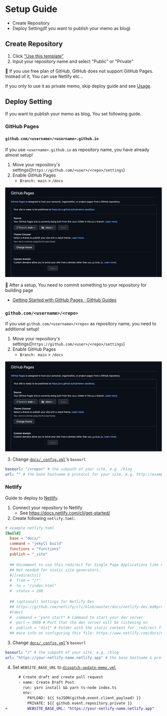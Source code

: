 # Setup Guide

- Create Repository
- Deploy Setting(If you want to publish your memo as blog)

## Create Repository

1. Click ["Use this template"](https://github.com/azu/hubmemo/generate)
2. Input your repository name and select "Public" or "Private"

:memo: If you use free plan of GitHub, GitHub does not support GitHub Pages.
Instead of it, You can use Netlify etc...

If you only to use it as private memo, skip deploy guide and see [Usage](./USAGE.md).

## Deploy Setting

If you want to publish your memo as blog, You set following guide.

### GitHub Pages

#### `github.com/<username>/<username>.github.io`

If you use `<username>.github.io` as repository name, you have already almost setup!

1. Move your repository's settings([`https://github.com/<user>/<repo>/settings`)
2. Enable GitHub Pages
   - `Branch: main` > `/docs`

![settings](img/settings.png)

:memo: After a setup, You need to commit something to your repository for building page

- [Getting Started with GitHub Pages · GitHub Guides](https://guides.github.com/features/pages/)

### `github.com/<username>/<repo>`

If you use `github.com/<username>/<repo>` as repository name, you need to additional setup!

1. Move your repository's settings([`https://github.com/<user>/<repo>/settings`)
2. Enable GitHub Pages
   - `Branch: main` > `/docs`
   
![settings](img/settings.png)

3.  Change [`docs/_config.yml`](../docs/_config.yml)'s `baseurl`

````yml
baseurl: "/<repo>" # the subpath of your site, e.g. /blog
url: "" # the base hostname & protocol for your site, e.g. http://example.com
````

### Netlify

Guide to deploy to [Netlify](https://www.netlify.com/).

1. Connect your repository to Netlify
   - See <https://docs.netlify.com/cli/get-started/>
2. Create following `netlify.toml`:

```toml
# example netlify.toml
[build]
  base = "docs/"
  command = "jekyll build"
  functions = "functions"
  publish = "_site"

  ## Uncomment to use this redirect for Single Page Applications like create-react-app.
  ## Not needed for static site generators.
  #[[redirects]]
  #  from = "/*"
  #  to = "/index.html"
  #  status = 200

  ## (optional) Settings for Netlify Dev
  ## https://github.com/netlify/cli/blob/master/docs/netlify-dev.md#project-detection
  #[dev]
  #  command = "yarn start" # Command to start your dev server
  #  port = 3000 # Port that the dev server will be listening on
  #  publish = "dist" # Folder with the static content for _redirect file
  ## more info on configuring this file: https://www.netlify.com/docs/netlify-toml-reference/
```

3. Change [`docs/_config.yml`](../docs/_config.yml)'s `baseurl`

````yml
baseurl: "/" # the subpath of your site, e.g. /blog
url: "https://your-netlify-name.netlify.app" # the base hostname & protocol for your site, e.g. http://example.com
````

4. Set `WEBSITE_BASE_URL` to [`dispatch-update-memo.yml`](../.github/workflows/dispatch-update-memo.yml)

```diff
      # Create draft and create pull request
      - name: Create Draft Post
        run: yarn install && yarn ts-node index.ts
        env:
          PAYLOAD: ${{ toJSON(github.event.client_payload) }}
          PRIVATE: ${{ github.event.repository.private }}
+         WEBSITE_BASE_URL: "https://your-netlify-name.netlify.app"
```
